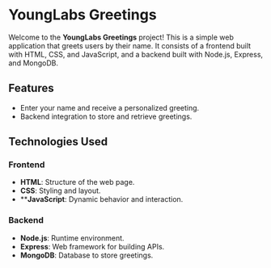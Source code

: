 # YoungLabs Greetings

Welcome to the **YoungLabs Greetings** project! This is a simple web application that greets users by their name. It consists of a frontend built with HTML, CSS, and JavaScript, and a backend built with Node.js, Express, and MongoDB.


## Features
- Enter your name and receive a personalized greeting.
- Backend integration to store and retrieve greetings.

## Technologies Used
### Frontend
- **HTML**: Structure of the web page.
- **CSS**: Styling and layout.
- ****JavaScript**: Dynamic behavior and interaction.

### Backend
- **Node.js**: Runtime environment.
- **Express**: Web framework for building APIs.
- **MongoDB**: Database to store greetings.
